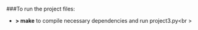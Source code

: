 ###To run the project files:
* **> make** to compile necessary dependencies and run project3.py<br \>
